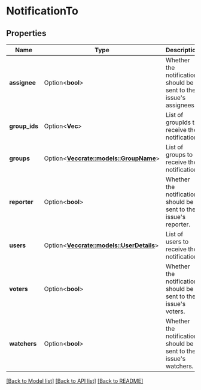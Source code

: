 # NotificationTo

## Properties

Name | Type | Description | Notes
------------ | ------------- | ------------- | -------------
**assignee** | Option<**bool**> | Whether the notification should be sent to the issue's assignees. | [optional]
**group_ids** | Option<**Vec<String>**> | List of groupIds to receive the notification. | [optional]
**groups** | Option<[**Vec<crate::models::GroupName>**](GroupName.md)> | List of groups to receive the notification. | [optional]
**reporter** | Option<**bool**> | Whether the notification should be sent to the issue's reporter. | [optional]
**users** | Option<[**Vec<crate::models::UserDetails>**](UserDetails.md)> | List of users to receive the notification. | [optional]
**voters** | Option<**bool**> | Whether the notification should be sent to the issue's voters. | [optional]
**watchers** | Option<**bool**> | Whether the notification should be sent to the issue's watchers. | [optional]

[[Back to Model list]](../README.md#documentation-for-models) [[Back to API list]](../README.md#documentation-for-api-endpoints) [[Back to README]](../README.md)


